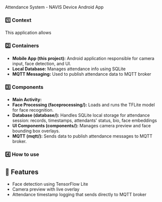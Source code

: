 Attendance System - NAVIS Device Android App

### 1️⃣ Context
This application allows

### 2️⃣ Containers
- **Mobile App (this project):** Android application responsible for camera input, face detection, and UI.
- **Local Database:** Manages attendance info using SQLite
- **MQTT Messaging:** Used to publish attendance data to MQTT broker

### 3️⃣ Components

- **Main Activity:**
- **Face Processing (faceprocessing/):** Loads and runs the TFLite model for face recognition.
- **Database (database/):** Handles SQLite local storage for attendance session: records, timestamps, attendants' status, bio, face embeddings
- **UI Components (components/):** Manages camera preview and face bounding box overlays.
- **MQTT (mqtt/):** Sends data to publish attendance messages to MQTT broker.

### 4️⃣ How to use


## 🚀 Features
- Face detection using TensorFlow Lite
- Camera preview with live overlay
- Attendance timestamp logging that sends directly to MQTT broker




